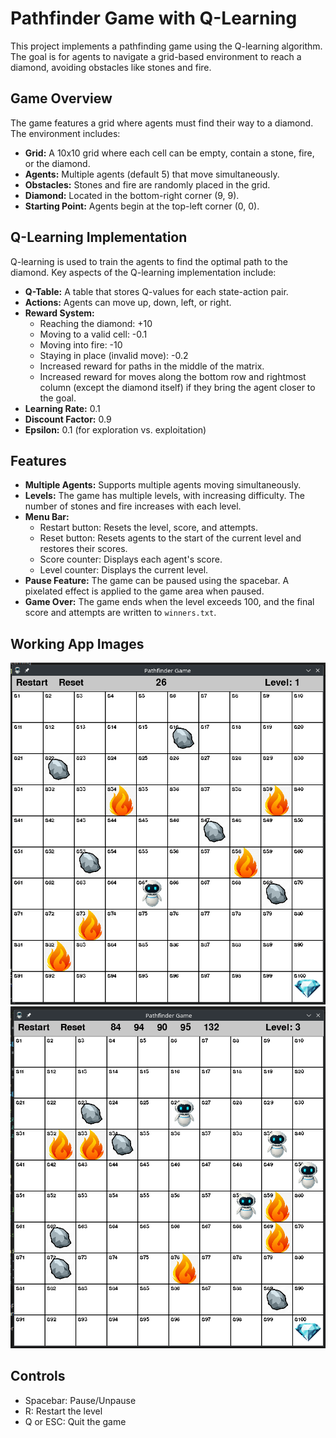 # Pathfinder Game with Q-Learning

This project implements a pathfinding game using the Q-learning algorithm. The goal is for agents to navigate a grid-based environment to reach a diamond, avoiding obstacles like stones and fire.

## Game Overview

The game features a grid where agents must find their way to a diamond. The environment includes:

*   **Grid:** A 10x10 grid where each cell can be empty, contain a stone, fire, or the diamond.
*   **Agents:** Multiple agents (default 5) that move simultaneously.
*   **Obstacles:** Stones and fire are randomly placed in the grid.
*   **Diamond:** Located in the bottom-right corner (9, 9).
*   **Starting Point:** Agents begin at the top-left corner (0, 0).

## Q-Learning Implementation

Q-learning is used to train the agents to find the optimal path to the diamond. Key aspects of the Q-learning implementation include:

*   **Q-Table:** A table that stores Q-values for each state-action pair.
*   **Actions:** Agents can move up, down, left, or right.
*   **Reward System:**
    *   Reaching the diamond: +10
    *   Moving to a valid cell: -0.1
    *   Moving into fire: -10
    *   Staying in place (invalid move): -0.2
    *   Increased reward for paths in the middle of the matrix.
    *   Increased reward for moves along the bottom row and rightmost column (except the diamond itself) if they bring the agent closer to the goal.
*   **Learning Rate:** 0.1
*   **Discount Factor:** 0.9
*   **Epsilon:** 0.1 (for exploration vs. exploitation)

## Features

*   **Multiple Agents:** Supports multiple agents moving simultaneously.
*   **Levels:** The game has multiple levels, with increasing difficulty. The number of stones and fire increases with each level.
*   **Menu Bar:**
    *   Restart button: Resets the level, score, and attempts.
    *   Reset button: Resets agents to the start of the current level and restores their scores.
    *   Score counter: Displays each agent's score.
    *   Level counter: Displays the current level.
*   **Pause Feature:** The game can be paused using the spacebar. A pixelated effect is applied to the game area when paused.
*   **Game Over:** The game ends when the level exceeds 100, and the final score and attempts are written to `winners.txt`.

## Working App Images

![Working App 1](static/working.png)
![Working App 2](static/working2.png)

## Controls

*   Spacebar: Pause/Unpause
*   R: Restart the level
*   Q or ESC: Quit the game